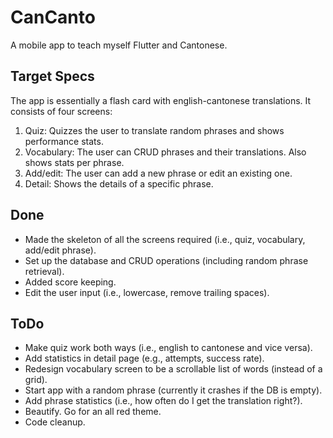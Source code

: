 # CanCanto
A mobile app to teach myself Flutter and Cantonese.

## Target Specs
The app is essentially a flash card with english-cantonese translations. 
It consists of four screens: 
1) Quiz: Quizzes the user to translate random phrases and shows performance stats.
2) Vocabulary: The user can CRUD phrases and their translations. Also shows stats per phrase.
3) Add/edit: The user can add a new phrase or edit an existing one.
4) Detail: Shows the details of a specific phrase.

## Done
- Made the skeleton of all the screens required (i.e., quiz, vocabulary, add/edit phrase).
- Set up the database and CRUD operations (including random phrase retrieval).
- Added score keeping.
- Edit the user input (i.e., lowercase, remove trailing spaces).

## ToDo
- Make quiz work both ways (i.e., english to cantonese and vice versa).
- Add statistics in detail page (e.g., attempts, success rate).
- Redesign vocabulary screen to be a scrollable list of words (instead of a grid).
- Start app with a random phrase (currently it crashes if the DB is empty).
- Add phrase statistics (i.e., how often do I get the translation right?).
- Beautify. Go for an all red theme.
- Code cleanup.